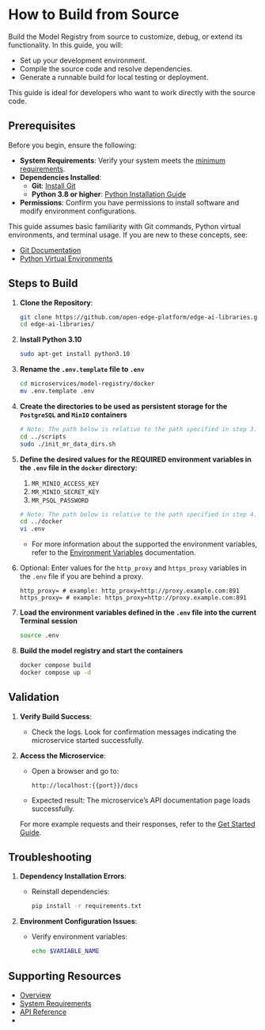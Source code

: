 <!--hide_directive```{eval-rst}
:orphan:
```hide_directive-->

# How to Build from Source

Build the Model Registry from source to customize, debug, or extend its functionality. In this guide, you will:
- Set up your development environment.
- Compile the source code and resolve dependencies.
- Generate a runnable build for local testing or deployment.

This guide is ideal for developers who want to work directly with the source code.


## Prerequisites

Before you begin, ensure the following:
- **System Requirements**: Verify your system meets the [minimum requirements](./system-requirements.md).
- **Dependencies Installed**:
    - **Git**: [Install Git](https://git-scm.com/book/en/v2/Getting-Started-Installing-Git)
    - **Python 3.8 or higher**: [Python Installation Guide](https://www.python.org/downloads/)
- **Permissions**: Confirm you have permissions to install software and modify environment configurations.

This guide assumes basic familiarity with Git commands, Python virtual environments, and terminal usage. If you are new to these concepts, see:
- [Git Documentation](https://git-scm.com/doc)
- [Python Virtual Environments](https://docs.python.org/3/tutorial/venv.html)


## Steps to Build

1. **Clone the Repository**:
    ```bash
    git clone https://github.com/open-edge-platform/edge-ai-libraries.git edge-ai-libraries -b release-1.2.0
    cd edge-ai-libraries/
    ```

2. **Install Python 3.10**
    ```bash
    sudo apt-get install python3.10
    ```
3. **Rename the `.env.template` file to `.env`**
    ```bash
    cd microservices/model-registry/docker
    mv .env.template .env
    ```
4. **Create the directories to be used as persistent storage for the `PostgreSQL` and `MinIO` containers**
    ```bash
    # Note: The path below is relative to the path specified in step 3.
    cd ../scripts
    sudo ./init_mr_data_dirs.sh
    ```

5. **Define the desired values for the REQUIRED environment variables in the `.env` file in the `docker` directory:**
    1. `MR_MINIO_ACCESS_KEY`
    2. `MR_MINIO_SECRET_KEY`
    3. `MR_PSQL_PASSWORD`

    ```bash
    # Note: The path below is relative to the path specified in step 4.
    cd ../docker
    vi .env
    ```

    * For more information about the supported the environment variables, refer to the [Environment Variables](./environment-variables.md) documentation.

1. Optional: Enter values for the `http_proxy` and `https_proxy` variables in the `.env` file if you are behind a proxy.
    ```
    http_proxy= # example: http_proxy=http://proxy.example.com:891
    https_proxy= # example: https_proxy=http://proxy.example.com:891
    ```

1. **Load the environment variables defined in the `.env` file into the current Terminal session**
    ```bash
    source .env
    ```

1. **Build the model registry and start the containers**
    ```bash
    docker compose build
    docker compose up -d
    ```

## Validation

1. **Verify Build Success**:
   - Check the logs. Look for confirmation messages indicating the microservice started successfully.

2. **Access the Microservice**:
   - Open a browser and go to:
     ```
     http://localhost:{{port}}/docs
     ```
   - Expected result: The microservice’s API documentation page loads successfully.

   For more example requests and their responses, refer to the [Get Started Guide](./get-started.md#storing-a-model-in-the-registry).

## Troubleshooting

1. **Dependency Installation Errors**:
   - Reinstall dependencies:
     ```bash
     pip install -r requirements.txt
     ```

2. **Environment Configuration Issues**:
   - Verify environment variables:
     ```bash
     echo $VARIABLE_NAME
     ```


## Supporting Resources
* [Overview](Overview.md)
* [System Requirements](system-requirements.md)
* [API Reference](api-reference.md)
*

